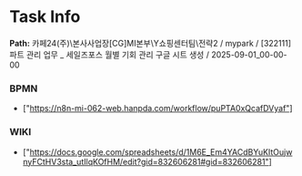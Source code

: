 # Task Info

**Path:** 카페24(주)\본사사업장\[CG]MI본부\Y쇼핑센터팀\전략2 / mypark / [322111] 파트 관리 업무 _ 세일즈포스 월별 기회 관리 구글 시트 생성 / 2025-09-01_00-00-00

### BPMN
- ["https://n8n-mi-062-web.hanpda.com/workflow/puPTA0xQcafDVyaf"]

### WIKI
- ["https://docs.google.com/spreadsheets/d/1M6E_Em4YACdBYuKItOujwnyFCtHV3sta_utIlqKOfHM/edit?gid=832606281#gid=832606281"]

